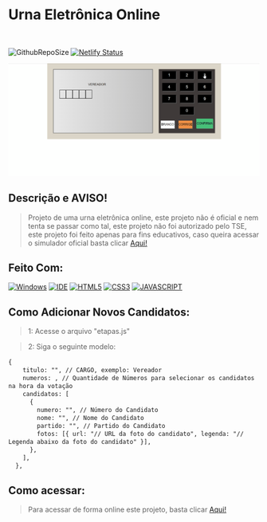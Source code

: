 # Urna Eletrônica Online

<br>

![GithubRepoSize](https://img.shields.io/badge/REPO%20SIZE-2.52%20MB-blue?style=flat-square)
[![Netlify Status](https://api.netlify.com/api/v1/badges/c5e512f9-d99c-409c-9f23-6358959d4205/deploy-status)](https://urna-eletronica-online.netlify.app/)

<img src="./assets/preview.gif">

## Descrição e AVISO!

> Projeto de uma urna eletrônica online, este projeto não é oficial e nem tenta se passar como tal, este projeto não foi autorizado pelo TSE, este projeto foi feito apenas para fins educativos, caso queira acessar o simulador oficial basta clicar [Aqui!](https://www.tse.jus.br/eleicoes/urna-eletronica/simulacao-de-votacao)

## Feito Com:

[![Windows](https://img.shields.io/badge/Windows-0078D6?style=for-the-badge&logo=windows&logoColor=white)](https://www.microsoft.com/pt-br/windows/get-windows-10)
[![IDE](https://img.shields.io/badge/Visual_studio_code-0078D4?style=for-the-badge&logo=visual%20studio%20code&logoColor=white)](https://code.visualstudio.com/)
[![HTML5](https://img.shields.io/badge/HTML5-E34F26?style=for-the-badge&logo=html5&logoColor=white)](https://developer.mozilla.org/pt-BR/docs/Web/HTML)
[![CSS3](https://img.shields.io/badge/CSS3-1572B6?style=for-the-badge&logo=css3&logoColor=white)](https://developer.mozilla.org/pt-BR/docs/Web/CSS)
[![JAVASCRIPT](https://img.shields.io/badge/JavaScript-F7DF1E?style=for-the-badge&logo=javascript&logoColor=black)](https://developer.mozilla.org/pt-BR/docs/Web/JavaScript)

## Como Adicionar Novos Candidatos:

> 1: Acesse o arquivo "etapas.js"

>2: Siga o seguinte modelo:


```
{
    titulo: "", // CARGO, exemplo: Vereador
    numeros: , // Quantidade de Números para selecionar os candidatos na hora da votação
    candidatos: [
      {
        numero: "", // Número do Candidato
        nome: "", // Nome do Candidato
        partido: "", // Partido do Candidato
        fotos: [{ url: "// URL da foto do candidato", legenda: "// Legenda abaixo da foto do candidato" }],
      },
    ],
  },
```

## Como acessar:

> Para acessar de forma online este projeto, basta clicar [Aqui!](https://urna-eletronica-online.netlify.app/)
